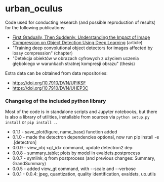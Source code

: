 # urban\_oculus

Code used for conducting research (and possible reproduction of results) for the following publications:

* [First Gradually, Then Suddenly: Understanding the Impact of Image Compression on Object Detection Using Deep Learning](https://www.mdpi.com/1424-8220/22/3/1104/htm) (article)
* "Training deep convolutional object detectors for images affected by lossy compression" (chapter)
* "Detekcja obiektów w obrazach cyfrowych z użyciem uczenia głębokiego w warunkach stratnej kompresji obrazu" (thesis)

Extra data can be obtained from data repositories:

* <https://doi.org/10.7910/DVN/UPIKSF>
* <https://doi.org/10.7910/DVN/UHEP3C>

### Changelog of the included python library

Most of the code is in standalone scripts and Jupyter notebooks, but there is also a library of utilities, installable from sources via `python setup.py install` or `pip install .`.

* 0.1.1 - save_plot(figure, name_base) function added
* 0.1.0 - made the detectron dependencies optional, now run pip install -e .\[detectron\]
* 0.0.9 - view_obj <gt_id> command, update detectron2 dep
* 0.0.8 - summary_table; plots by model in evaldets.postprocess
* 0.0.7 - symlink_q from postprocess (and previous changes: Summary, GrandSummary)
* 0.0.5 - added view_gt command, with --scale and --verbose
* 0.0.1 - 0.0.4: jpeg, quantization, quality identification, evaldets, uo.utils
